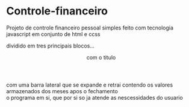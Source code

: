 # Controle-financeiro
Projeto de controle financeiro pessoal simples
feito com tecnologia javascript em conjunto de html e ccss

dividido em tres principais blocos...
  <header>
    com o titulo
  </header>
  <nav>
    com uma barra lateral que se expande e retrai
    contendo os valores armazenados dos meses apos o fechamento
  </nav>
  <main>
    o programa em si, que por si so ja atende as nescessidades do usuario
  </main>
